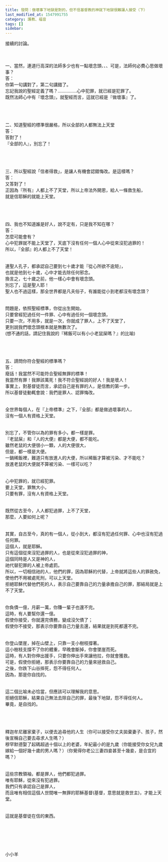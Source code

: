 ```yaml
---
title: 發問：做壞事下地獄是對的，但不信基督教的神就下地獄很難讓人接受（下）
last_modified_at: 1547991755
category: 護教、福音
tags: []
sidebar: 
---
```


<p>接續的討論。<br/><br/><!--more--><br/><br/>一、當然，連道行高深的法師多少也有一點壞念頭、、、可是，法師何必費心思做壞事？<br/>答：<br/>你第一句講對了，第二句講錯了。<br/>忘記我說的聖經定義了嗎？……………心中犯罪，就已經是犯罪了。<br/>既然法師心中有『壞念頭』，就聖經而言，這就已經是『做壞事』了。<br/> <br/> <br/><br/><br/>二、知道聖經的標準很嚴格，所以全部的人都無法上天堂<br/>答：<br/>答對了！<br/>『全部的人』，別忘了！<br/> <br/><br/><br/><br/>三、所以聖經說「信者得救」，是讓人有機會認錯悔改。是這樣嗎？<br/>答：<br/>又答對了！<br/>正因為『所有』人都上不了天堂，所以上帝法外開恩，給人一條救生船，<br/>就是信耶穌的就能上天堂。<br/> <br/> <br/><br/><br/>四、我也不知道誰是好人，說不定有，只是我不知在哪？<br/>答：<br/>怎麼可能會有？<br/>心中犯罪就不能上天堂了，天底下沒有任何一個人心中從來沒犯過罪的！<br/>所以，『全部』的人都上不了天堂！<br/> <br/><br/>連聖人孔子，都承認自己要到七十歲才能『從心所欲不逾矩』，<br/>也就是他到七十歲，心中才能去除任何邪念。<br/>換言之，七十歲之前，他一樣心中會有壞念頭。<br/>別忘了，這是聖人耶！<br/>聖人也不過這樣，那全世界都是凡夫俗子，有誰能從小到老都沒有壞念頭？<br/> <br/><br/>問題是，依照聖經標準，你從出生開始，<br/>只要曾經犯過任何一件罪、心中有過任何一個壞念頭，<br/>只要一次，不用多，就是一次，你就成了罪人，上不了天堂了，<br/>更別說我們壞念頭根本就是無數次了。<br/>(想不通的話，請記住我說的『稀飯可以有小小老鼠屎嗎？』的比喻)<br/> <br/> <br/><br/><br/>五、請問你符合聖經的標準嗎？<br/>答：<br/>廢話！我當然不可能符合聖經無罪的標準！<br/>我當然有罪！我罪該萬死！我不符合聖經說的好人！我是壞人！<br/>事實上，對基督徒而言，承認自己是有罪的人，是信教的第一步。<br/>所以基督徒動輒會說：我們是罪人、認罪悔改。<br/> <br/> <br/>全世界每個人，在『上帝標準』之下，『全部』都是做過壞事的人，<br/>沒有一個人有資格上天堂。<br/> <br/><br/>別忘了，不管你以為的罪有多小，都一樣是罪。<br/>『老鼠屎』和『人的大便』都是大便，都不能吃。<br/>雖然老鼠的大便很小一顆，人的大便很大，<br/>但是，都一樣是大便。<br/>一鍋稀飯裡，難道只有放進人的大便，所以稀飯才算被污染、才不能吃？<br/>放進老鼠的大便就不算被污染、一樣可以吃？<br/> <br/><br/>心中犯罪的，就已經犯罪。<br/>要上天堂，罪無大小，<br/>只要有罪，沒有人有資格上天堂。<br/> <br/><br/>既然從古至今，人人都犯過罪，上不了天堂，<br/>那麼，人要如何上呢？<br/> <br/><br/>其實，自古至今，真的有一個人，從小到大，都沒有犯過任何罪、心中也沒有犯過任何罪。<br/>這個人，就是耶穌。<br/>只有這個從來沒犯過罪的人，也是從來沒犯過罪的神，<br/>這個同時是人又是神的人，<br/>祂代替犯罪的人被上帝處罰。<br/>所以，一切相信祂的人，他們的罪，因為耶穌的代替，上帝就將這些人的罪赦免，使他們不用被處死刑，可以上天堂。<br/>拒絕耶穌代替他們死的人，表示自己要靠自己的力量承擔自己的罪，那結局就是上不了天堂。<br/><br/><br/>你負債一億，月薪一萬，你賺一輩子也還不完。<br/>這時，有人要幫你還一億。<br/>假使你接受，你就還完債務，變成沒欠債了；<br/>假使你不接受，那表示你要靠自己力量去還，結果就是到死都還不完。<br/><br/><br/>你登山墜崖，掉在山壁上，只靠一支小樹枝撐著。<br/>這小樹枝支撐不了你的體重，早晚會斷掉，你會墜崖而死。<br/>這時，有人對你伸出援手，只要你伸出手來讓他拉，你就會獲救。<br/>可是，假使你拒絕，那表示你要靠自己的力量來拯救自己。<br/>之後，你跌下山谷摔死，怨不得任何人。<br/>因為，那是你自找的。<br/><br/><br/>這二個比喻未必恰當，但應該可以理解我的意思。<br/>拒絕信耶穌，結果自己無法去除自己的罪，最後下地獄，怨不得任何人。<br/>畢竟，是自找的。<br/><br/> <br/><br/><br/>釋迦牟尼離家棄子，以便去追尋他的人生（你可以接受你丈夫拋棄妻子、孩子，然後宣稱自己要去尋求人生嗎？）<br/>穆罕默德娶了起碼超過十個以上的老婆，年紀最小的是九歲（你能接受你女兒九歲嫁給一個好幾十歲的男人嗎？）（你覺得你老公三妻四妾甚至十幾妾，是合宜的嗎？）<br/> <br/><br/>這些宗教領袖，都是罪人，他們都犯過罪。<br/>唯有耶穌，從來沒有犯過罪。<br/>我們只有承認自己是罪人，<br/>而且唯有相信這個人世間唯一無罪的耶穌基督(基督，意思就是救世主)，才能上天堂。<br/> <br/><br/>這就是基督徒在信的東西。<br/> <br/> <br/> <br/><br/><br/><br/>小小羊<br/><br/><br/><br/><br/><br/><br/><br/><br/></p>